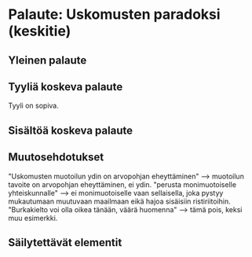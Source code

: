 # Palaute: Uskomusten paradoksi (keskitie)

## Yleinen palaute
<!-- Kommentoi tähän yleistä palautetta postauksesta -->

## Tyyliä koskeva palaute
<!-- Onko tyyli nyt sopiva 01-b ja 02-b väliltä? -->
Tyyli on sopiva.

## Sisältöä koskeva palaute
<!-- Toimiiko sisältö kokonaisuutena? -->

## Muutosehdotukset
"Uskomusten muotoilun ydin on arvopohjan eheyttäminen" --> muotoilun tavoite on arvopohjan eheyttäminen, ei ydin.
 "perusta monimuotoiselle yhteiskunnalle" --> ei monimuotoiselle vaan sellaisella, joka pystyy mukautumaan
muutuvaan maailmaan eikä hajoa sisäisiin ristiriitoihin.
"Burkakielto voi olla oikea tänään, väärä huomenna" --> tämä pois, keksi muu esimerkki.

## Säilytettävät elementit
<!-- Mitkä osat toimivat hyvin ja haluat säilyttää? -->
